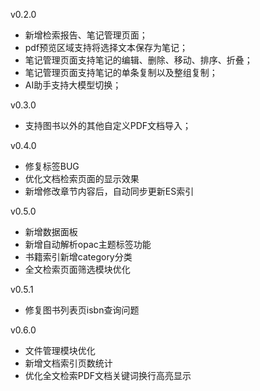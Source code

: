 v0.2.0

- 新增检索报告、笔记管理页面；
- pdf预览区域支持将选择文本保存为笔记；
- 笔记管理页面支持笔记的编辑、删除、移动、排序、折叠；
- 笔记管理页面支持笔记的单条复制以及整组复制；
- AI助手支持大模型切换；

v0.3.0
- 支持图书以外的其他自定义PDF文档导入；

v0.4.0
- 修复标签BUG
- 优化文档检索页面的显示效果
- 新增修改章节内容后，自动同步更新ES索引

v0.5.0  
- 新增数据面板
- 新增自动解析opac主题标签功能
- 书籍索引新增category分类
- 全文检索页面筛选模块优化

v0.5.1
- 修复图书列表页isbn查询问题

v0.6.0
- 文件管理模块优化
- 新增文档索引页数统计
- 优化全文检索PDF文档关键词换行高亮显示
